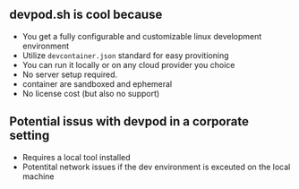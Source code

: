 ## devpod.sh is cool because

- You get a fully configurable and customizable linux development environment
- Utilize `devcontainer.json` standard for easy provitioning
- You can run it locally or on any cloud provider you choice
- No server setup required.
- container are sandboxed and ephemeral
- No license cost (but also no support)

## Potential issus with devpod in a corporate setting

- Requires a local tool installed
- Potentital network issues if the dev environment is exceuted on the local machine